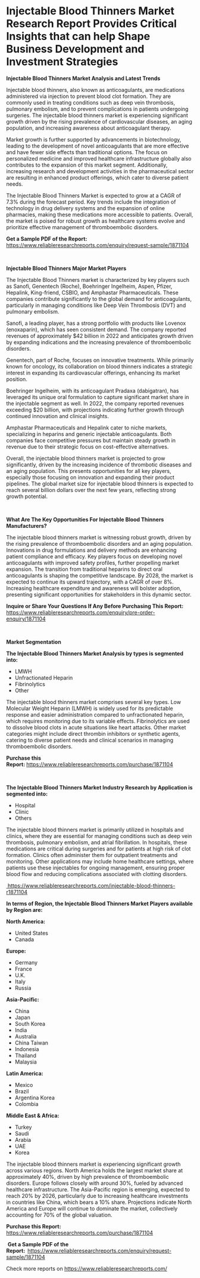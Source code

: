 <p><h1>Injectable Blood Thinners Market Research Report Provides Critical Insights that can help Shape Business Development and Investment Strategies</h1></p><p><strong>Injectable Blood Thinners Market Analysis and Latest Trends</strong></p>
<p><p>Injectable blood thinners, also known as anticoagulants, are medications administered via injection to prevent blood clot formation. They are commonly used in treating conditions such as deep vein thrombosis, pulmonary embolism, and to prevent complications in patients undergoing surgeries. The injectable blood thinners market is experiencing significant growth driven by the rising prevalence of cardiovascular diseases, an aging population, and increasing awareness about anticoagulant therapy.</p><p>Market growth is further supported by advancements in biotechnology, leading to the development of novel anticoagulants that are more effective and have fewer side effects than traditional options. The focus on personalized medicine and improved healthcare infrastructure globally also contributes to the expansion of this market segment. Additionally, increasing research and development activities in the pharmaceutical sector are resulting in enhanced product offerings, which cater to diverse patient needs.</p><p>The Injectable Blood Thinners Market is expected to grow at a CAGR of 7.3% during the forecast period. Key trends include the integration of technology in drug delivery systems and the expansion of online pharmacies, making these medications more accessible to patients. Overall, the market is poised for robust growth as healthcare systems evolve and prioritize effective management of thromboembolic disorders.</p></p>
<p><strong>Get a Sample PDF of the Report:&nbsp;</strong> <a href="https://www.reliableresearchreports.com/enquiry/request-sample/1871104?utm_campaign=2737&utm_medium=2&utm_source=Github&utm_content=ia&utm_term=08032025&utm_id=injectable-blood-thinners">https://www.reliableresearchreports.com/enquiry/request-sample/1871104</a></p>
<p>&nbsp;</p>
<p><strong>Injectable Blood Thinners Major Market Players</strong></p>
<p><p>The Injectable Blood Thinners market is characterized by key players such as Sanofi, Genentech (Roche), Boehringer Ingelheim, Aspen, Pfizer, Hepalink, King-friend, CSBIO, and Amphastar Pharmaceuticals. These companies contribute significantly to the global demand for anticoagulants, particularly in managing conditions like Deep Vein Thrombosis (DVT) and pulmonary embolism.</p><p>Sanofi, a leading player, has a strong portfolio with products like Lovenox (enoxaparin), which has seen consistent demand. The company reported revenues of approximately $42 billion in 2022 and anticipates growth driven by expanding indications and the increasing prevalence of thromboembolic disorders.</p><p>Genentech, part of Roche, focuses on innovative treatments. While primarily known for oncology, its collaboration on blood thinners indicates a strategic interest in expanding its cardiovascular offerings, enhancing its market position.</p><p>Boehringer Ingelheim, with its anticoagulant Pradaxa (dabigatran), has leveraged its unique oral formulation to capture significant market share in the injectable segment as well. In 2022, the company reported revenues exceeding $20 billion, with projections indicating further growth through continued innovation and clinical insights.</p><p>Amphastar Pharmaceuticals and Hepalink cater to niche markets, specializing in heparins and generic injectable anticoagulants. Both companies face competitive pressures but maintain steady growth in revenue due to their strategic focus on cost-effective alternatives.</p><p>Overall, the injectable blood thinners market is projected to grow significantly, driven by the increasing incidence of thrombotic diseases and an aging population. This presents opportunities for all key players, especially those focusing on innovation and expanding their product pipelines. The global market size for injectable blood thinners is expected to reach several billion dollars over the next few years, reflecting strong growth potential.</p></p>
<p>&nbsp;</p>
<p><strong>What Are The Key Opportunities For Injectable Blood Thinners Manufacturers?</strong></p>
<p><p>The injectable blood thinners market is witnessing robust growth, driven by the rising prevalence of thromboembolic disorders and an aging population. Innovations in drug formulations and delivery methods are enhancing patient compliance and efficacy. Key players focus on developing novel anticoagulants with improved safety profiles, further propelling market expansion. The transition from traditional heparins to direct oral anticoagulants is shaping the competitive landscape. By 2028, the market is expected to continue its upward trajectory, with a CAGR of over 8%. Increasing healthcare expenditure and awareness will bolster adoption, presenting significant opportunities for stakeholders in this dynamic sector.</p></p>
<p><strong>Inquire or Share Your Questions If Any Before Purchasing This Report:</strong> <a href="https://www.reliableresearchreports.com/enquiry/pre-order-enquiry/1871104?utm_campaign=2737&utm_medium=2&utm_source=Github&utm_content=ia&utm_term=08032025&utm_id=injectable-blood-thinners">https://www.reliableresearchreports.com/enquiry/pre-order-enquiry/1871104</a></p>
<p>&nbsp;</p>
<p><strong>Market Segmentation</strong></p>
<p><strong>The Injectable Blood Thinners Market Analysis by types is segmented into:</strong></p>
<p><ul><li>LMWH</li><li>Unfractionated Heparin</li><li>Fibrinolytics</li><li>Other</li></ul></p>
<p><p>The injectable blood thinners market comprises several key types. Low Molecular Weight Heparin (LMWH) is widely used for its predictable response and easier administration compared to unfractionated heparin, which requires monitoring due to its variable effects. Fibrinolytics are used to dissolve blood clots in acute situations like heart attacks. Other market categories might include direct thrombin inhibitors or synthetic agents, catering to diverse patient needs and clinical scenarios in managing thromboembolic disorders.</p></p>
<p><strong>Purchase this Report:&nbsp;</strong><a href="https://www.reliableresearchreports.com/purchase/1871104?utm_campaign=2737&utm_medium=2&utm_source=Github&utm_content=ia&utm_term=08032025&utm_id=injectable-blood-thinners">https://www.reliableresearchreports.com/purchase/1871104</a></p>
<p>&nbsp;</p>
<p><strong>The Injectable Blood Thinners Market Industry Research by Application is segmented into:</strong></p>
<p><ul><li>Hospital</li><li>Clinic</li><li>Others</li></ul></p>
<p><p>The injectable blood thinners market is primarily utilized in hospitals and clinics, where they are essential for managing conditions such as deep vein thrombosis, pulmonary embolism, and atrial fibrillation. In hospitals, these medications are critical during surgeries and for patients at high risk of clot formation. Clinics often administer them for outpatient treatments and monitoring. Other applications may include home healthcare settings, where patients use these injectables for ongoing management, ensuring proper blood flow and reducing complications associated with clotting disorders.</p></p>
<p><a href="https://www.reliableresearchreports.com/injectable-blood-thinners-r1871104?utm_campaign=2737&utm_medium=2&utm_source=Github&utm_content=ia&utm_term=08032025&utm_id=injectable-blood-thinners">&nbsp;https://www.reliableresearchreports.com/injectable-blood-thinners-r1871104</a></p>
<p><strong>In terms of Region, the Injectable Blood Thinners Market Players available by Region are:</strong></p>
<p>
    <p> <strong> North America: </strong>
        <ul>
            <li>United States</li>
            <li>Canada</li>
        </ul>
        </p> 
    <p> <strong> Europe: </strong>
        <ul>
            <li>Germany</li>
            <li>France</li>
            <li>U.K.</li>
            <li>Italy</li>
            <li>Russia</li>
        </ul>
        </p> 
    <p> <strong> Asia-Pacific: </strong>
        <ul>
            <li>China</li>
            <li>Japan</li>
            <li>South Korea</li>
            <li>India</li>
            <li>Australia</li>
            <li>China Taiwan</li>
            <li>Indonesia</li>
            <li>Thailand</li>
            <li>Malaysia</li>
        </ul>
        </p> 
    <p> <strong> Latin America: </strong>
        <ul>
            <li>Mexico</li>
            <li>Brazil</li>
            <li>Argentina Korea</li>
            <li>Colombia</li>
        </ul>
        </p> 
    <p> <strong> Middle East & Africa: </strong>
        <ul>
            <li>Turkey</li>
            <li>Saudi</li>
            <li>Arabia</li>
            <li>UAE</li>
            <li>Korea</li>
        </ul>
    </p>
    </p>
<p><p>The injectable blood thinners market is experiencing significant growth across various regions. North America holds the largest market share at approximately 40%, driven by high prevalence of thromboembolic disorders. Europe follows closely with around 30%, fueled by advanced healthcare infrastructure. The Asia-Pacific region is emerging, expected to reach 20% by 2026, particularly due to increasing healthcare investments in countries like China, which bears a 10% share. Projections indicate North America and Europe will continue to dominate the market, collectively accounting for 70% of the global valuation.</p></p>
<p><strong>Purchase this Report: </strong><a href="https://www.reliableresearchreports.com/purchase/1871104?utm_campaign=2737&utm_medium=2&utm_source=Github&utm_content=ia&utm_term=08032025&utm_id=injectable-blood-thinners">https://www.reliableresearchreports.com/purchase/1871104</a></p>
<p>&nbsp;<strong>Get a Sample PDF of the Report:&nbsp;&nbsp;</strong><a href="https://www.reliableresearchreports.com/enquiry/request-sample/1871104?utm_campaign=2737&utm_medium=2&utm_source=Github&utm_content=ia&utm_term=08032025&utm_id=injectable-blood-thinners">https://www.reliableresearchreports.com/enquiry/request-sample/1871104</a></p>
<p><strong></strong></p>
<p>Check more reports on <a href="https://www.reliableresearchreports.com/?utm_campaign=2737&utm_medium=2&utm_source=Github&utm_content=ia&utm_term=08032025&utm_id=injectable-blood-thinners">https://www.reliableresearchreports.com/</a></p>